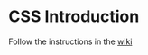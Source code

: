 # CSS Introduction

Follow the instructions in the [wiki](https://github.com/mustbebuilt/webdev-css-introduction/wiki/01.--Getting-Started)